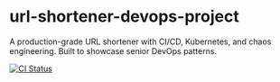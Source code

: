 # url-shortener-devops-project
A production-grade URL shortener with CI/CD, Kubernetes, and chaos engineering. Built to showcase senior DevOps patterns.

[![CI Status](https://github.com/your-username/url-shortener-devops-project/actions/workflows/ci.yml/badge.svg)](https://github.com/your-username/url-shortener-devops-project/actions)
